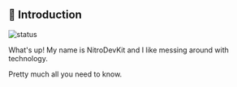 ## 👋 Introduction
![status](https://img.shields.io/badge/status-up-brightgreen) 

What's up! My name is NitroDevKit and I like messing around with technology. 

Pretty much all you need to know.
